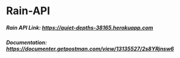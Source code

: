 # Rain-API

##### Rain API Link: https://quiet-depths-38165.herokuapp.com
##### Documentation: https://documenter.getpostman.com/view/13135527/2s8YRjnsw6
